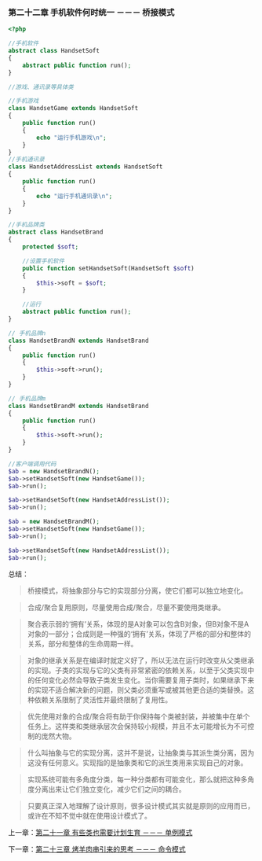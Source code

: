 ### 第二十二章 手机软件何时统一 －－－ 桥接模式

```php
<?php 

//手机软件
abstract class HandsetSoft
{
    abstract public function run();
}

//游戏、通讯录等具体类

//手机游戏
class HandsetGame extends HandsetSoft
{
    public function run()
    {
        echo "运行手机游戏\n";
    }
}
//手机通讯录
class HandsetAddressList extends HandsetSoft
{
    public function run()
    {
        echo "运行手机通讯录\n";
    }
}

//手机品牌类
abstract class HandsetBrand
{
    protected $soft;

    //设置手机软件
    public function setHandsetSoft(HandsetSoft $soft)
    {
        $this->soft = $soft;
    }

    //运行
    abstract public function run();
}

// 手机品牌n
class HandsetBrandN extends HandsetBrand
{
    public function run()
    {
        $this->soft->run();
    }
}

// 手机品牌m
class HandsetBrandM extends HandsetBrand
{
    public function run()
    {
        $this->soft->run();
    }
}

//客户端调用代码
$ab = new HandsetBrandN();
$ab->setHandsetSoft(new HandsetGame());
$ab->run();

$ab->setHandsetSoft(new HandsetAddressList());
$ab->run();

$ab = new HandsetBrandM();
$ab->setHandsetSoft(new HandsetGame());
$ab->run();

$ab->setHandsetSoft(new HandsetAddressList());
$ab->run();
```

总结：

> 桥接模式，将抽象部分与它的实现部分分离，使它们都可以独立地变化。

> 合成/聚合复用原则，尽量使用合成/聚合，尽量不要使用类继承。

> 聚合表示弱的‘拥有’关系，体现的是A对象可以包含B对象，但B对象不是A对象的一部分；合成则是一种强的‘拥有’关系，体现了严格的部分和整体的关系，部分和整体的生命周期一样。

> 对象的继承关系是在编译时就定义好了，所以无法在运行时改变从父类继承的实现。子类的实现与它的父类有非常紧密的依赖关系，以至于父类实现中的任何变化必然会导致子类发生变化。当你需要复用子类时，如果继承下来的实现不适合解决新的问题，则父类必须重写或被其他更合适的类替换。这种依赖关系限制了灵活性并最终限制了复用性。

> 优先使用对象的合成/聚合将有助于你保持每个类被封装，并被集中在单个任务上。这样类和类继承层次会保持较小规模，并且不太可能增长为不可控制的庞然大物。

> 什么叫抽象与它的实现分离，这并不是说，让抽象类与其派生类分离，因为这没有任何意义。实现指的是抽象类和它的派生类用来实现自己的对象。

> 实现系统可能有多角度分类，每一种分类都有可能变化，那么就把这种多角度分离出来让它们独立变化，减少它们之间的耦合。

> 只要真正深入地理解了设计原则，很多设计模式其实就是原则的应用而已，或许在不知不觉中就在使用设计模式了。

上一章：[第二十一章 有些类也需要计划生育 －－－ 单例模式](https://github.com/zhaodongqiu/design-patterns-by-php/blob/master/files/chapter21.md)

下一章：[第二十三章 烤羊肉串引来的思考 －－－ 命令模式](https://github.com/zhaodongqiu/design-patterns-by-php/blob/master/files/chapter23.md) 